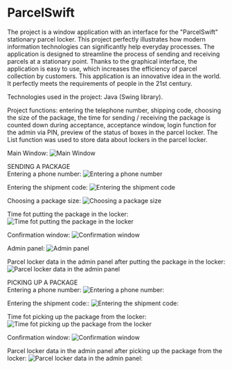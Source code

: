 # ParcelSwift

The project is a window application with an interface for the "ParcelSwift" stationary parcel locker. This project perfectly illustrates how modern information technologies can significantly help everyday processes. The application is designed to streamline the process of sending and receiving parcels at a stationary point. Thanks to the graphical interface, the application is easy to use, which increases the efficiency of parcel collection by customers. This application is an innovative idea in the world. It perfectly meets the requirements of people in the 21st century.

Technologies used in the project: Java (Swing library).

Project functions: entering the telephone number, shipping code, choosing the size of the package, the time for sending / receiving the package is counted down during acceptance, acceptance window, login function for the admin via PIN, preview of the status of boxes in the parcel locker. The List function was used to store data about lockers in the parcel locker.

Main Window:
![Main Window](https://github.com/karoldziadkowiec/ParcelSwift/blob/master/photos/1.png)

SENDING A PACKAGE<br/>
Entering a phone number:
![Entering a phone number](https://github.com/karoldziadkowiec/ParcelSwift/blob/master/photos/2.png)

Entering the shipment code:
![Entering the shipment code](https://github.com/karoldziadkowiec/ParcelSwift/blob/master/photos/3.png)

Choosing a package size:
![Choosing a package size](https://github.com/karoldziadkowiec/ParcelSwift/blob/master/photos/4.png)

Time fot putting the package in the locker:
![Time fot putting the package in the locker](https://github.com/karoldziadkowiec/ParcelSwift/blob/master/photos/5.png)

Confirmation window:
![Confirmation window](https://github.com/karoldziadkowiec/ParcelSwift/blob/master/photos/6.png)

Admin panel:
![Admin panel](https://github.com/karoldziadkowiec/ParcelSwift/blob/master/photos/7.png)

Parcel locker data in the admin panel after putting the package in the locker:
![Parcel locker data in the admin panel](https://github.com/karoldziadkowiec/ParcelSwift/blob/master/photos/8.png)

PICKING UP A PACKAGE<br/>
Entering a phone number:
![Entering a phone number:](https://github.com/karoldziadkowiec/ParcelSwift/blob/master/photos/9.png)

Entering the shipment code::
![Entering the shipment code:](https://github.com/karoldziadkowiec/ParcelSwift/blob/master/photos/10.png)

Time fot picking up the package from the locker:
![Time fot picking up the package from the locker](https://github.com/karoldziadkowiec/ParcelSwift/blob/master/photos/11.png)

Confirmation window:
![Confirmation window](https://github.com/karoldziadkowiec/ParcelSwift/blob/master/photos/12.png)

Parcel locker data in the admin panel after picking up the package from the locker:
![Parcel locker data in the admin panel:](https://github.com/karoldziadkowiec/ParcelSwift/blob/master/photos/13.png)
